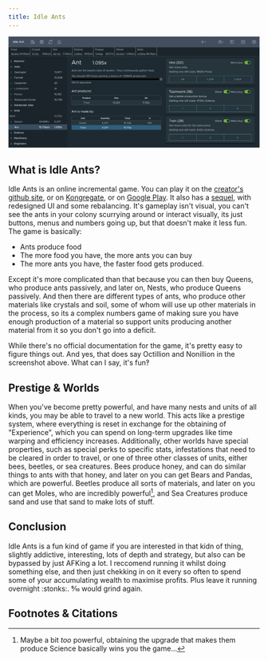 ```yaml
---
title: Idle Ants
---
```


![Thumbnail/banner](/assets/idleants.png)

## What is Idle Ants?

Idle Ants is an online incremental game. You can play it on the [creator's github site](https://scorzy.github.io/IdleAnt), or on [Kongregate](http://www.kongregate.com/games/scorzy88/idle-ants), or on [Google Play](https://play.google.com/store/apps/details?id=it.lorenzo.idleants). It also has a [sequel](https://scorzy.github.io/IdleAnt2/), with redesigned UI and some rebalancing. It's gameplay isn't visual, you can't see the ants in your colony scurrying around or interact visually, its just buttons, menus and numbers going up, but that doesn't make it less fun. The game is basically:

* Ants produce food
* The more food you have, the more ants you can buy
* The more ants you have, the faster food gets produced.

Except it's more complicated than that because you can then buy Queens, who produce ants passively, and later on, Nests, who produce Queens passively. And then there are different types of ants, who produce other materials like crystals and soil, some of whom will use up other materials in the process, so its a complex numbers game of making sure you have enough production of a material so support units producing another material from it so you don't go into a deficit.

While there's no official documentation for the game, it's pretty easy to figure things out. And yes, that does say Octillion and Nonillion in the screenshot above. What can I say, it's fun‽

## Prestige & Worlds

When you've become pretty powerful, and have many nests and units of all kinds, you may be able to travel to a new world. This acts like a prestige system, where everything is reset in exchange for the obtaining of "Experience", which you can spend on long-term upgrades like time warping and efficiency increases. Additionally, other worlds have special properties, such as special perks to specific stats, infestations that need to be cleared in order to travel, or one of three other classes of units, either bees, beetles, or sea creatures. Bees produce honey, and can do similar things to ants with that honey, and later on you can get Bears and Pandas, which are powerful. Beetles produce all sorts of materials, and later on you can get Moles, who are incredibly powerful[^1], and Sea Creatures produce sand and use that sand to make lots of stuff.

## Conclusion

Idle Ants is a fun kind of game if you are interested in that kidn of thing, slightly addictive, interesting, lots of depth and strategy, but also can be bypassed by just AFKing a lot. I reccomend running it whilst doing something else, and then just chekking in on it every so often to spend some of your accumulating wealth to maximise profits. Plus leave it running overnight :stonks:. 9⁄10 would grind again.

## Footnotes & Citations

[^1]: Maybe  a bit *too* powerful, obtaining the upgrade that makes them produce Science basically wins you the game...
